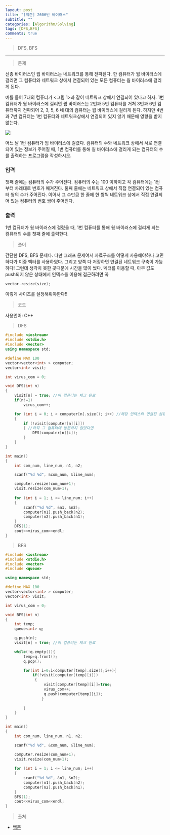 ```yaml
---
layout: post
title: "[백준] 2606번 바이러스"
subtitle: ""
categories: [Algorithm/Solving]
tags: [DFS,BFS]
comments: true
---
```


> DFS, BFS
---

> <point>문제</point>

신종 바이러스인 웜 바이러스는 네트워크를 통해 전파된다. 한 컴퓨터가 웜 바이러스에 걸리면 그 컴퓨터와 네트워크 상에서 연결되어 있는 모든 컴퓨터는 웜 바이러스에 걸리게 된다.

예를 들어 7대의 컴퓨터가 <그림 1>과 같이 네트워크 상에서 연결되어 있다고 하자. 1번 컴퓨터가 웜 바이러스에 걸리면 웜 바이러스는 2번과 5번 컴퓨터를 거쳐 3번과 6번 컴퓨터까지 전파되어 2, 3, 5, 6 네 대의 컴퓨터는 웜 바이러스에 걸리게 된다. 하지만 4번과 7번 컴퓨터는 1번 컴퓨터와 네트워크상에서 연결되어 있지 않기 때문에 영향을 받지 않는다.


![](https://www.acmicpc.net/upload/images/zmMEZZ8ioN6rhCdHmcIT4a7.png)

어느 날 1번 컴퓨터가 웜 바이러스에 걸렸다. 컴퓨터의 수와 네트워크 상에서 서로 연결되어 있는 정보가 주어질 때, 1번 컴퓨터를 통해 웜 바이러스에 걸리게 되는 컴퓨터의 수를 출력하는 프로그램을 작성하시오.

### 입력

첫째 줄에는 컴퓨터의 수가 주어진다. 컴퓨터의 수는 100 이하이고 각 컴퓨터에는 1번 부터 차례대로 번호가 매겨진다. 둘째 줄에는 네트워크 상에서 직접 연결되어 있는 컴퓨터 쌍의 수가 주어진다. 이어서 그 수만큼 한 줄에 한 쌍씩 네트워크 상에서 직접 연결되어 있는 컴퓨터의 번호 쌍이 주어진다.

### 출력

1번 컴퓨터가 웜 바이러스에 걸렸을 때, 1번 컴퓨터를 통해 웜 바이러스에 걸리게 되는 컴퓨터의 수를 첫째 줄에 출력한다.

> <point>풀이</point>

간단한 DFS, BFS 문제다. 다만 그래프 문제여서 자료구조를 어떻게 사용해야하나 고민하다가 이중 벡터를 사용하였다. 그리고 양쪽 다 저장하면 연결된 네트워크 구축이 가능하다! 
그런데 생각치 못한 곳때문에 시간을 많이 썼다. 벡터를 이용할 때, 아무 값도 push되지 않은 상태에서 인덱스를 이용해 접근하려면 꼭
```cpp
vector.resize(size);
```
이렇게 사이즈를 설정해줘야한다!! 


> <point> 코드 </point>

사용언어: C++

> DFS

```cpp
#include <iostream>
#include <stdio.h>
#include <vector>
using namespace std;

#define MAX 100
vector<vector<int> > computer;
vector<int> visit;

int virus_com = 0;

void DFS(int n)
{
    visit[n] = true; //이 컴퓨터는 체크 완료
    if(n!=1)
        virus_com++;

    for (int i = 0; i < computer[n].size(); i++) //해당 인덱스와 연결된 컴퓨터 검사
    {
        if (!visit[computer[n][i]])
        { //아직 그 컴퓨터에 방문하지 않았다면
            DFS(computer[n][i]);
        }
    }
}

int main()
{
    int com_num, line_num, n1, n2;

    scanf("%d %d", &com_num, &line_num);

    computer.resize(com_num+1);
    visit.resize(com_num+1);
    
    for (int i = 1; i <= line_num; i++)
    {
        scanf("%d %d", &n1, &n2);
        computer[n1].push_back(n2);
        computer[n2].push_back(n1);
    }
    DFS(1);
    cout<<virus_com<<endl;
}
```

>BFS

```cpp
#include <iostream>
#include <stdio.h>
#include <vector>
#include <queue>

using namespace std;

#define MAX 100
vector<vector<int> > computer;
vector<int> visit;

int virus_com = 0;

void BFS(int n)
{
    int temp;
    queue<int> q;

    q.push(n);
    visit[n] = true; //이 컴퓨터는 체크 완료

    while(!q.empty()){
        temp=q.front();
        q.pop();

        for(int i=0;i<computer[temp].size();i++){
            if(!visit[computer[temp][i]])
             {
                 visit[computer[temp][i]]=true;
                 virus_com++;
                 q.push(computer[temp][i]);
                }
            
        }
    }
}

int main()
{
    int com_num, line_num, n1, n2;

    scanf("%d %d", &com_num, &line_num);

    computer.resize(com_num+1);
    visit.resize(com_num+1);
    
    for (int i = 1; i <= line_num; i++)
    {
        scanf("%d %d", &n1, &n2);
        computer[n1].push_back(n2);
        computer[n2].push_back(n1);
    }
    BFS(1);
    cout<<virus_com<<endl;
}

```
> <point>출처</point>

* [백준](https://www.acmicpc.net/problem/1606)